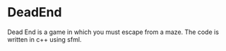 # DeadEnd
Dead End is a game in which you must escape from a maze. The code is written in c++ using sfml.
